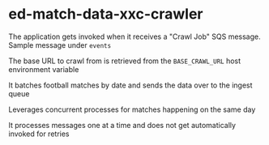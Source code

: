 # ed-match-data-xxc-crawler  

The application gets invoked when it receives a "Crawl Job" SQS message. Sample message under `events`  

The base URL to crawl from is retrieved from the `BASE_CRAWL_URL` host environment variable  

It batches football matches by date and sends the data over to the ingest queue

Leverages concurrent processes for matches happening on the same day

It processes messages one at a time and does not get automatically invoked for retries